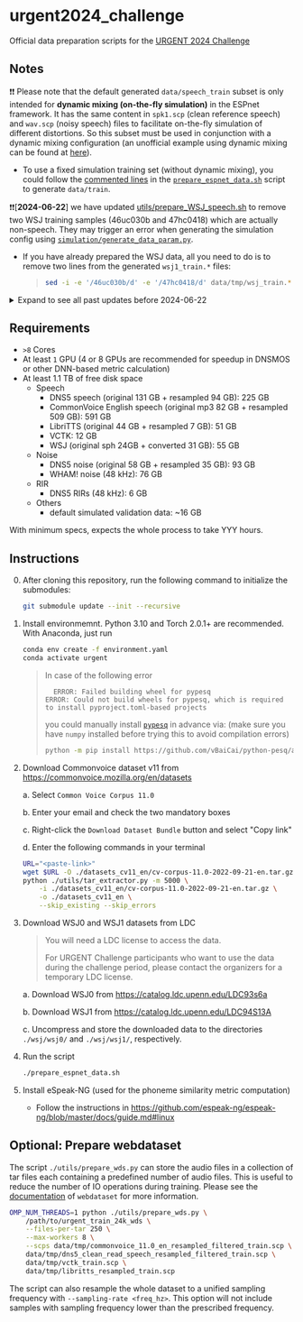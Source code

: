 # urgent2024_challenge
Official data preparation scripts for the [URGENT 2024 Challenge](https://urgent-challenge.github.io/urgent2024/)

## Notes

❗️❗️ Please note that the default generated `data/speech_train` subset is only intended for **dynamic mixing (on-the-fly simulation)** in the ESPnet framework. It has the same content in `spk1.scp` (clean reference speech) and `wav.scp` (noisy speech) files to facilitate on-the-fly simulation of different distortions. So this subset must be used in conjunction with a dynamic mixing configuration (an unofficial example using dynamic mixing can be found at [here](https://github.com/Emrys365/espnet/blob/urgent2024/egs2/urgent24/enh1/conf/tuning/train_enh_bsrnn_large_noncausal_dynamic_mixing.yaml#L34-L64)).
* To use a fixed simulation training set (without dynamic mixing), you could follow the [commented lines](https://github.com/urgent-challenge/urgent2024_challenge/blob/main/prepare_espnet_data.sh#L188-L210) in the [`prepare_espnet_data.sh`](https://github.com/urgent-challenge/urgent2024_challenge/blob/main/prepare_espnet_data.sh) script to generate `data/train`.

❗️❗️[**2024-06-22**] we have updated [utils/prepare_WSJ_speech.sh](https://github.com/urgent-challenge/urgent2024_challenge/tree/main/utils/prepare_WSJ_speech.sh) to remove two WSJ training samples (46uc030b and 47hc0418) which are actually non-speech. They may trigger an error when generating the simulation config using [`simulation/generate_data_param.py`](https://github.com/urgent-challenge/urgent2024_challenge/blob/main/simulation/generate_data_param.py).
* If you have already prepared the WSJ data, all you need to do is to remove two lines from the generated `wsj1_train.*` files:
    > ```bash
    > sed -i -e '/46uc030b/d' -e '/47hc0418/d' data/tmp/wsj_train.*
    > ```

<details><summary>Expand to see all past updates before 2024-06-22</summary><div>

❗️❗️[**2024-06-18**] we have updated [conf/simulation_train.yaml](https://github.com/urgent-challenge/urgent2024_challenge/tree/main/conf/simulation_train.yaml) and [conf/simulation_validation.yaml](https://github.com/urgent-challenge/urgent2024_challenge/tree/main/conf/simulation_validation.yaml) to include the WSJ data for simulation. This is to encourage participants who have the WSJ data license to use the data for generating the training and validation data. If you do not have the WSJ data license, you can ignore this update.

❕❕[**2024-06-18**] we have updated two evaluation-related scripts in `evaluation_metrics/` folder: [`calculate_intrusive_se_metrics.py`](https://github.com/urgent-challenge/urgent2024_challenge/blob/main/evaluation_metrics/calculate_intrusive_se_metrics.py) (for handling infinite SDR values) and [`calculate_wer.py`](https://github.com/urgent-challenge/urgent2024_challenge/blob/main/evaluation_metrics/calculate_wer.py) (for compatibility with the latest [Speech2Text interface](https://github.com/espnet/espnet/blob/master/espnet2/bin/s2t_inference.py) in ESPnet). This will not impact the data preparation part, but you will need to update the codebase when evaluating the model performance.

❗️❗️[**2024-06-14**] we have fixed a bug related to the resampling scripts ([#8](https://github.com/urgent-challenge/urgent2024_challenge/pull/9)). If you have already prepared the DNS5 speech dataset using [`utils/prepare_DNS5_librivox_speech.sh`](https://github.com/urgent-challenge/urgent2024_challenge/blob/main/utils/prepare_DNS5_librivox_speech.sh) or [`prepare_espnet_data.sh`](https://github.com/urgent-challenge/urgent2024_challenge/blob/main/prepare_espnet_data.sh), you will need to update the codebase and regenerate the DNS5 speech data using the latest codebase.
* Before rerunning, some itermediate files need to be removed:
    > ```bash
    > rm tmp/dns5_clean_read_speech*
    > rm -r dns5_fullband/Track1_Headset/resampled/
    > rm -r data/tmp/dns5_librivox_train
    > ```

❗️❗️[**2024-06-14**] we have fixed a bug related to the simulation scripts ([#7](https://github.com/urgent-challenge/urgent2024_challenge/pull/7)). If you have already simulated the dataset using [`simulation/simulate_data_from_param.py`](https://github.com/urgent-challenge/urgent2024_challenge/blob/main/simulation/simulate_data_from_param.py) or [`prepare_espnet_data.sh`](https://github.com/urgent-challenge/urgent2024_challenge/blob/main/prepare_espnet_data.sh), you will need to regenerate the audios using the latest codebase. (No need to rerun [`simulation/generate_data_param.py`](https://github.com/urgent-challenge/urgent2024_challenge/blob/main/simulation/generate_data_param.py) if you have already done so.)

</div></details>

## Requirements

- `>8` Cores
- At least `1` GPU (4 or 8 GPUs are recommended for speedup in DNSMOS or other DNN-based metric calculation)
- At least 1.1 TB of free disk space
  - Speech
    - DNS5 speech (original 131 GB + resampled 94 GB): 225 GB
    - CommonVoice English speech (original mp3 82 GB + resampled 509 GB): 591 GB
    - LibriTTS (original 44 GB + resampled 7 GB): 51 GB
    - VCTK: 12 GB
    - WSJ (original sph 24GB + converted 31 GB): 55 GB
  - Noise
    - DNS5 noise (original 58 GB + resampled 35 GB): 93 GB
    - WHAM! noise (48 kHz): 76 GB
  - RIR
    - DNS5 RIRs (48 kHz): 6 GB
  - Others
    - default simulated validation data: ~16 GB

With minimum specs, expects the whole process to take YYY hours.

## Instructions

0. After cloning this repository, run the following command to initialize the submodules:
    ```bash
    git submodule update --init --recursive
    ```

1. Install environmemnt. Python 3.10 and Torch 2.0.1+ are recommended.
   With Anaconda, just run

    ```bash
    conda env create -f environment.yaml
    conda activate urgent
    ```

    > In case of the following error
    > ```
    >   ERROR: Failed building wheel for pypesq
    > ERROR: Could not build wheels for pypesq, which is required to install pyproject.toml-based projects
    > ```
    > you could manually install [`pypesq`](https://github.com/vBaiCai/python-pesq) in advance via: 
    > (make sure you have `numpy` installed before trying this to avoid compilation errors)
    > ```bash
    > python -m pip install https://github.com/vBaiCai/python-pesq/archive/master.zip
    > ```

2. Download Commonvoice dataset v11 from https://commonvoice.mozilla.org/en/datasets

    a. Select `Common Voice Corpus 11.0`

    b. Enter your email and check the two mandatory boxes

    c. Right-click the `Download Dataset Bundle` button and select "Copy link"

    d. Enter the following commands in your terminal

    ```bash
    URL="<paste-link>"
    wget $URL -O ./datasets_cv11_en/cv-corpus-11.0-2022-09-21-en.tar.gz
    python ./utils/tar_extractor.py -m 5000 \
        -i ./datasets_cv11_en/cv-corpus-11.0-2022-09-21-en.tar.gz \
        -o ./datasets_cv11_en \
        --skip_existing --skip_errors
    ``` 

3. Download WSJ0 and WSJ1 datasets from LDC
    > You will need a LDC license to access the data.
    >
    > For URGENT Challenge participants who want to use the data during the challenge period, please contact the organizers for a temporary LDC license.

    a. Download WSJ0 from https://catalog.ldc.upenn.edu/LDC93s6a

    b. Download WSJ1 from https://catalog.ldc.upenn.edu/LDC94S13A

    c. Uncompress and store the downloaded data to the directories `./wsj/wsj0/` and `./wsj/wsj1/`, respectively.

4. Run the script

    ```bash
    ./prepare_espnet_data.sh
    ```

5. Install eSpeak-NG (used for the phoneme similarity metric computation)
   - Follow the instructions in https://github.com/espeak-ng/espeak-ng/blob/master/docs/guide.md#linux

## Optional: Prepare webdataset

The script `./utils/prepare_wds.py` can store the audio files in a collection
of tar files each containing a predefined number of audio files. This is useful
to reduce the number of IO operations during training. Please see the
[documentation](https://github.com/webdataset/webdataset) of `webdataset` for
more information.

```bash
OMP_NUM_THREADS=1 python ./utils/prepare_wds.py \
    /path/to/urgent_train_24k_wds \
    --files-per-tar 250 \
    --max-workers 8 \
    --scps data/tmp/commonvoice_11.0_en_resampled_filtered_train.scp \
    data/tmp/dns5_clean_read_speech_resampled_filtered_train.scp \
    data/tmp/vctk_train.scp \
    data/tmp/libritts_resampled_train.scp
```
The script can also resample the whole dataset to a unified sampling frequency
with `--sampling-rate <freq_hz>`. This option will not include samples with
sampling frequency lower than the prescribed frequency.
